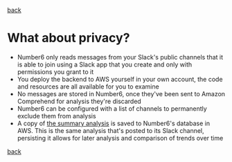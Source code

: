[back](./)

# What about privacy?

- Number6 only reads messages from your Slack's public channels that it is able to join using a Slack app that you create and only with permissions you grant to it
- You deploy the backend to AWS yourself in your own account, the code and resources are all available for you to examine
- No messages are stored in Number6, once they've been sent to Amazon Comprehend for analysis they're discarded
- Number6 can be configured with a list of channels to permanently exclude them from analysis
- A copy of [the summary analysis](./what_does_it_do.md) is saved to Number6's database in AWS. This is the same analysis that's posted to its Slack channel, persisting it allows for later analysis and comparison of trends over time

[back](./)

